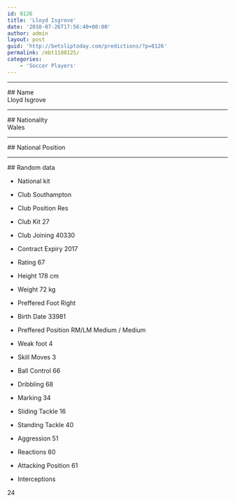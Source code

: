 ```yaml
---
id: 8126
title: 'Lloyd Isgrove'
date: '2010-07-26T17:56:40+00:00'
author: admin
layout: post
guid: 'http://betsliptoday.com/predictions/?p=8126'
permalink: /mbt1108125/
categories:
    - 'Soccer Players'
---
```


- - - - - -

\## Name  
 Lloyd Isgrove

- - - - - -

\## Nationality  
 Wales

- - - - - -

\## National Position

- - - - - -

\## Random data

- National kit
- Club
 Southampton

- Club Position
 Res

- Club Kit
 27

- Club Joining
 40330

- Contract Expiry
 2017

- Rating
 67

- Height
 178 cm

- Weight
 72 kg

- Preffered Foot
 Right

- Birth Date
 33981

- Preffered Position
 RM/LM Medium / Medium

- Weak foot
 4

- Skill Moves
 3

- Ball Control
 66

- Dribbling
 68

- Marking
 34

- Sliding Tackle
 16

- Standing Tackle
 40

- Aggression
 51

- Reactions
 60

- Attacking Position
 61

- Interceptions

 24